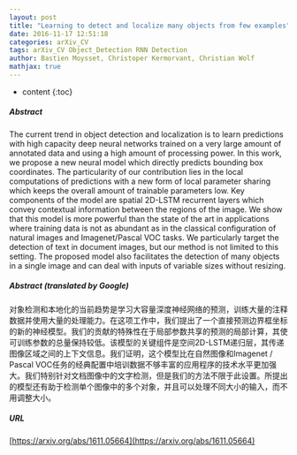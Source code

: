 ```yaml
---
layout: post
title: "Learning to detect and localize many objects from few examples"
date: 2016-11-17 12:51:18
categories: arXiv_CV
tags: arXiv_CV Object_Detection RNN Detection
author: Bastien Moysset, Christoper Kermorvant, Christian Wolf
mathjax: true
---
```


* content
{:toc}

##### Abstract
The current trend in object detection and localization is to learn predictions with high capacity deep neural networks trained on a very large amount of annotated data and using a high amount of processing power. In this work, we propose a new neural model which directly predicts bounding box coordinates. The particularity of our contribution lies in the local computations of predictions with a new form of local parameter sharing which keeps the overall amount of trainable parameters low. Key components of the model are spatial 2D-LSTM recurrent layers which convey contextual information between the regions of the image. We show that this model is more powerful than the state of the art in applications where training data is not as abundant as in the classical configuration of natural images and Imagenet/Pascal VOC tasks. We particularly target the detection of text in document images, but our method is not limited to this setting. The proposed model also facilitates the detection of many objects in a single image and can deal with inputs of variable sizes without resizing.

##### Abstract (translated by Google)
对象检测和本地化的当前趋势是学习大容量深度神经网络的预测，训练大量的注释数据并使用大量的处理能力。在这项工作中，我们提出了一个直接预测边界框坐标的新的神经模型。我们的贡献的特殊性在于局部参数共享的预测的局部计算，其使可训练参数的总量保持较低。该模型的关键组件是空间2D-LSTM递归层，其传递图像区域之间的上下文信息。我们证明，这个模型比在自然图像和Imagenet / Pascal VOC任务的经典配置中培训数据不够丰富的应用程序的技术水平更加强大。我们特别针对文档图像中的文字检测，但是我们的方法不限于此设置。所提出的模型还有助于检测单个图像中的多个对象，并且可以处理不同大小的输入，而不用调整大小。

##### URL
[https://arxiv.org/abs/1611.05664](https://arxiv.org/abs/1611.05664)

